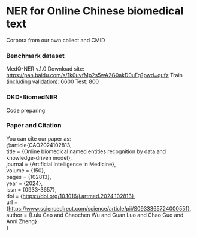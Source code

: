 # NER for Online Chinese biomedical text
Corpora from our own collect and CMID

### Benchmark dataset 
MedQ-NER v.1.0
Download site: https://pan.baidu.com/s/1k0uvfMp2s5wA2G0akD0uFg?pwd=qufz 
Train (including validation): 6600
Test: 800


### DKD-BiomedNER
Code preparing

### Paper and Citation
You can cite our paper as:  
@article{CAO2024102813,  
title = {Online biomedical named entities recognition by data and knowledge-driven model},  
journal = {Artificial Intelligence in Medicine},  
volume = {150},  
pages = {102813},  
year = {2024},  
issn = {0933-3657},  
doi = {https://doi.org/10.1016/j.artmed.2024.102813},  
url = {https://www.sciencedirect.com/science/article/pii/S0933365724000551},  
author = {Lulu Cao and Chaochen Wu and Guan Luo and Chao Guo and Anni Zheng}  
}
